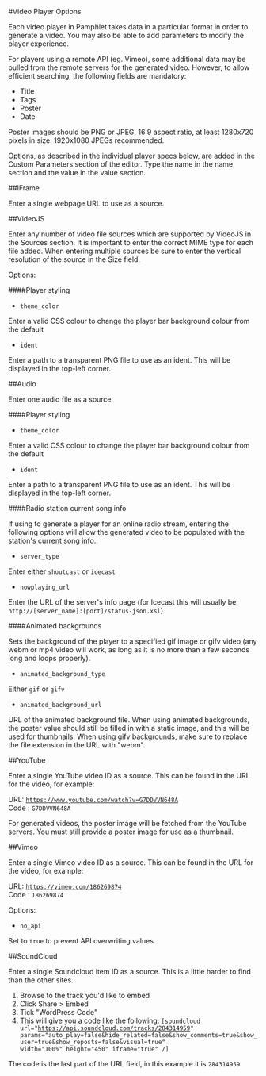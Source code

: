#Video Player Options

Each video player in Pamphlet takes data in a particular format in order to generate a video.
You may also be able to add parameters to modify the player experience.

For players using a remote API (eg. Vimeo), some additional data may be pulled from the remote servers
for the generated video. However, to allow efficient searching, the following fields are mandatory:

* Title
* Tags 
* Poster
* Date

Poster images should be PNG or JPEG, 16:9 aspect ratio, at least 1280x720 pixels in size. 1920x1080 JPEGs recommended.

Options, as described in the individual player specs below, are added in the Custom Parameters section of the editor.
Type the name in the name section and the value in the value section.

##IFrame

Enter a single webpage URL to use as a source.

##VideoJS

Enter any number of video file sources which are supported by VideoJS in the Sources section. 
It is important to enter the correct MIME type for each file added. 
When entering multiple sources be sure to enter the vertical resolution of the source in the Size field.

Options:

####Player styling

* <code>theme_color</code>

Enter a valid CSS colour to change the player bar background colour from the default

* <code>ident</code>

Enter a path to a transparent PNG file to use as an ident. This will be displayed in the top-left corner.

##Audio

Enter one audio file as a source

####Player styling

* <code>theme_color</code>

Enter a valid CSS colour to change the player bar background colour from the default

* <code>ident</code>

Enter a path to a transparent PNG file to use as an ident. This will be displayed in the top-left corner.


####Radio station current song info

If using to generate a player for an online radio stream, entering the following options will allow the generated video to be populated with the station's current song info.

* <code>server_type</code>

Enter either <code>shoutcast</code> or <code>icecast</code>

* <code>nowplaying_url</code>

Enter the URL of the server's info page
(for Icecast this will usually be <code>http://[server_name]:[port]/status-json.xsl</code>)

####Animated backgrounds

Sets the background of the player to a specified gif image or gifv video (any webm or mp4 video will work, as long as it is no more than a few seconds long and loops properly).

* <code>animated_background_type</code>

Either <code>gif</code> or <code>gifv</code>

* <code>animated_background_url</code>

URL of the animated background file. When using animated backgrounds, the poster
value should still be filled in with a static image, and this will be used
for thumbnails. When using gifv backgrounds, make sure to replace the file extension in the URL with "webm".

##YouTube

Enter a single YouTube video ID as a source. This can be found in the URL for the video, for example:

URL: <code>https://www.youtube.com/watch?v=G7DDVVN648A</code><br />
Code : <code>G7DDVVN648A</code>

For generated videos, the poster image will be fetched from the YouTube servers. You must still provide a poster image for use as a thumbnail.

##Vimeo

Enter a single Vimeo video ID as a source. This can be found in the URL for the video, for example:

URL: <code>https://vimeo.com/186269874</code><br />
Code : <code>186269874</code>

Options:

* <code>no_api</code>

Set to <code>true</code> to prevent API overwriting values.

##SoundCloud

Enter a single Soundcloud item ID as a source. This is a little harder to find than the other sites.

1. Browse to the track you'd like to embed
2. Click Share > Embed
3. Tick "WordPress Code"
4. This will give you a code like the following:
  <code>[soundcloud url="https://api.soundcloud.com/tracks/284314959" params="auto_play=false&hide_related=false&show_comments=true&show_user=true&show_reposts=false&visual=true" width="100%" height="450" iframe="true" /]</code>

The code is the last part of the URL field, in this example it is <code>284314959</code>


